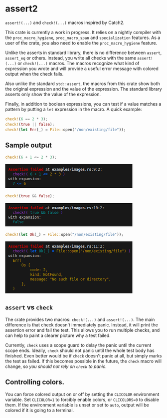 # assert2

`assert!(...)` and `check!(...)` macros inspired by Catch2.

This crate is currently a work in progress.
It relies on a nightly compiler with the `proc_macro_hygiene`, `proc_macro_span` and `specialization` features.
As a user of the crate, you also need to enable the `proc_macro_hygiene` feature.

Unlike the asserts in standard library, there is no difference between `assert`, `assert_eq` or others.
Instead, you write all checks with the same `assert!(...)` or `check!(...)` macros.
The macros recognize what kind of expression you wrote and will provide a useful error message with colored output when the check fails.

Also unlike the standard `std::assert`, the macros from this crate show both the original expression and the value of the expression.
The standard library asserts only show the value of the expression.

Finally, in addition to boolean expressions, you can test if a value matches a pattern by putting a `let` expression in the macro.
A quick example:

```rust
check!(6 == 2 * 3);
check!(true || false);
check!(let Err(_) = File::open("/non/existing/file"));
```

## Sample output

```rust
check!(6 + 1 <= 2 * 3);
```

![Assertion error](https://github.com/de-vri-es/assert2-rs/blob/406f0d065e56db6e3f94c6e2d34b0f2c5b8f0f9f/binary-operator.png)

```rust
check!(true && false);
```

![Assertion error](https://github.com/de-vri-es/assert2-rs/blob/406f0d065e56db6e3f94c6e2d34b0f2c5b8f0f9f/boolean-expression.png)

```rust
check!(let Ok(_) = File::open("/non/existing/file"));
```

![Assertion error](https://github.com/de-vri-es/assert2-rs/blob/406f0d065e56db6e3f94c6e2d34b0f2c5b8f0f9f/pattern-match.png)

## `assert` vs `check`
The crate provides two macros: `check!(...)` and `assert!(...)`.
The main difference is that check doesn't immediately panic.
Instead, it will print the assertion error and fail the test.
This allows you to run multiple checks, and can help to paint a clearer picture why a test failed.

Currently, `check` uses a scope guard to delay the panic until the current scope ends.
Ideally, `check` should not panic until the whole test body has finished.
Even better would be if `check` doesn't panic at all, but simply marks the test as failed.
If this becomes possible in the future, the `check` macro will change, so *you should not rely on `check` to panic*.

## Controlling colors.

You can force colored output on or off by setting the `CLICOLOR` environment variable.
Set `CLICOLOR=1` to forcibly enable colors, or `CLICOLORS=0` to disable them.
If the environment variable is unset or set to `auto`, output will be colored if it is going to a terminal.
